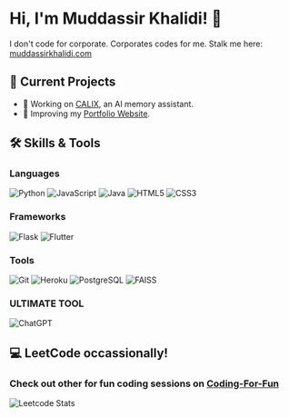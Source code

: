 # Hi, I'm Muddassir Khalidi! 👋
I don't code for corporate. Corporates codes for me. 
Stalk me here: [muddassirkhalidi.com](https://muddassirkhalidi.com)

## 🚀 Current Projects

- 🌱 Working on [CALIX](https://github.com/MuddassirKhalidi/C.A.L.I.X.git), an AI memory assistant.
- 🔧 Improving my [Portfolio Website](https://muddassirkhalidi.com).

## 🛠️ Skills & Tools
### Languages
![Python](https://img.shields.io/badge/Python-3776AB?style=for-the-badge&logo=python&logoColor=white)
![JavaScript](https://img.shields.io/badge/JavaScript-F7DF1E?style=for-the-badge&logo=javascript&logoColor=black)
![Java](https://img.shields.io/badge/Java-007396?style=for-the-badge&logo=java&logoColor=white)
![HTML5](https://img.shields.io/badge/HTML5-E34F26?style=for-the-badge&logo=html5&logoColor=white)
![CSS3](https://img.shields.io/badge/CSS3-1572B6?style=for-the-badge&logo=css3&logoColor=white)
<br>

### Frameworks
![Flask](https://img.shields.io/badge/Flask-000000?style=for-the-badge&logo=flask&logoColor=white)
![Flutter](https://img.shields.io/badge/Flutter-02569B?style=for-the-badge&logo=flutter&logoColor=white)
<br>

### Tools
![Git](https://img.shields.io/badge/Git-F05032?style=for-the-badge&logo=git&logoColor=white)
![Heroku](https://img.shields.io/badge/Heroku-430098?style=for-the-badge&logo=heroku&logoColor=white)
![PostgreSQL](https://img.shields.io/badge/PostgreSQL-0064a5?style=for-the-badge&logo=postgresql&logoColor=white)
![FAISS](https://img.shields.io/badge/FAISS-009688?style=for-the-badge&logoColor=white)
<br>

### ULTIMATE TOOL
![ChatGPT](https://img.shields.io/badge/ChatGPT-412991?style=for-the-badge&logo=openai&logoColor=white)

## 💻 LeetCode occassionally!
### Check out other for fun coding sessions on [Coding-For-Fun](https://github.com/MuddassirKhalidi/code-for-fun.git)
![Leetcode Stats](https://leetcard.jacoblin.cool/MuddassirKhalidi?theme=dark)



